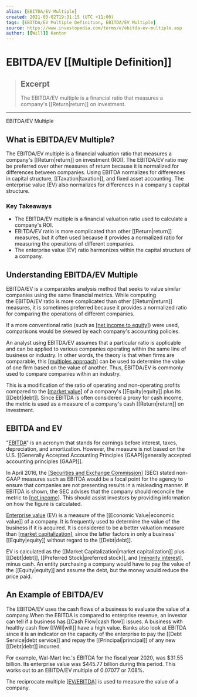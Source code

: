 ```yaml
---
alias: [EBITDA/EV Multiple]
created: 2021-03-02T19:31:15 (UTC +11:00)
tags: [EBITDA/EV Multiple Definition, EBITDA/EV Multiple]
source: https://www.investopedia.com/terms/e/ebitda-ev-multiple.asp
author: [[Will]] Kenton
---
```


# EBITDA/EV [[Multiple Definition]]

> ## Excerpt
> The EBITDA/EV multiple is a financial ratio that measures a company's [[Return|return]] on investment.

---

EBITDA/EV Multiple
## What is EBITDA/EV Multiple?

The EBITDA/EV multiple is a financial valuation ratio that measures a company's [[Return|return]] on investment (ROI). The EBITDA/EV ratio may be preferred over other measures of return because it is normalized for differences between companies. Using EBITDA normalizes for differences in capital structure, [[Taxation|taxation]], and fixed asset accounting. The enterprise value (EV) also normalizes for differences in a company's capital structure.

### Key Takeaways

-   The EBITDA/EV multiple is a financial valuation ratio used to calculate a company's ROI.
-   EBITDA/EV ratio is more complicated than other [[Return|return]] measures, but it often used because it provides a normalized ratio for measuring the operations of different companies.
-   The enterprise value (EV) ratio harmonizes within the capital structure of a company.

## Understanding EBITDA/EV Multiple

EBITDA/EV is a comparables analysis method that seeks to value similar companies using the same financial metrics. While computing the EBITDA/EV ratio is more complicated than other [[Return|return]] measures, it is sometimes preferred because it provides a normalized ratio for comparing the operations of different companies.

If a more conventional ratio (such as [[net income to equity]](https://www.investopedia.com/terms/r/returnonequity.asp)) were used, comparisons would be skewed by each company's accounting policies.

An analyst using EBITDA/EV assumes that a particular ratio is applicable and can be applied to various companies operating within the same line of business or industry. In other words, the theory is that when firms are comparable, this [[multiples approach]](https://www.investopedia.com/terms/m/multiplesapproach.asp) can be used to determine the value of one firm based on the value of another. Thus, EBITDA/EV is commonly used to compare companies within an industry.

This is a modification of the ratio of operating and non-operating profits compared to the [[market value]](https://www.investopedia.com/terms/m/marketvalue.asp) of a company's [[Equity|equity]] plus its [[Debt|debt]]. Since EBITDA is often considered a proxy for cash income, the metric is used as a measure of a company's cash [[Return|return]] on investment.

## EBITDA and EV

"[EBITDA](https://www.investopedia.com/terms/e/ebitda.asp)" is an acronym that stands for earnings before interest, taxes, depreciation, and amortization. However, the measure is not based on the U.S. [[Generally Accepted Accounting Principles (GAAP)|generally accepted accounting principles (GAAP)]].

In April 2016, the [[Securities and Exchange Commission]](https://www.investopedia.com/terms/s/sec.asp) (SEC) stated non-GAAP measures such as EBITDA would be a focal point for the agency to ensure that companies are not presenting results in a misleading manner. If EBITDA is shown, the SEC advises that the company should reconcile the metric to [[net income]](https://www.investopedia.com/terms/n/netincome.asp). This should assist investors by providing information on how the figure is calculated.

[Enterprise value](https://www.investopedia.com/terms/e/enterprisevalue.asp) (EV) is a measure of the [[Economic Value|economic value]] of a company. It is frequently used to determine the value of the business if it is acquired. It is considered to be a better valuation measure than [[market capitalization]](https://www.investopedia.com/terms/m/marketcapitalization.asp), since the latter factors in only a business' [[Equity|equity]] without regard to the [[Debt|debt]].

EV is calculated as the [[Market Capitalization|market capitalization]] plus [[Debt|debt]], [[Preferred Stock|preferred stock]], and [[minority interest]](https://www.investopedia.com/terms/m/minorityinterest.asp), minus cash. An entity purchasing a company would have to pay the value of the [[Equity|equity]] and assume the debt, but the money would reduce the price paid.

## An Example of EBITDA/EV

The EBITDA/EV uses the cash flows of a business to evaluate the value of a company.When the EBITDA is compared to enterprise revenue, an investor can tell if a business has [[Cash Flow|cash flow]] issues. A business with healthy cash flow [[Will|will]] have a high value. Banks also look at EBITDA since it is an indicator on the capacity of the enterprise to pay the [[Debt Service|debt service]] and repay the [[Principal|principal]] of any new [[Debt|debt]] incurred.

For example, Wal-Mart Inc.'s EBITDA for the fiscal year 2020, was $31.55 billion. Its enterprise value was $445.77 billion during this period. This works out to an EBITDA/EV multiple of 0.07077 or 7.08%.

The reciprocate multiple [[EV/EBITDA]](https://www.investopedia.com/terms/e/ev-ebitda.asp) is used to measure the value of a company.
